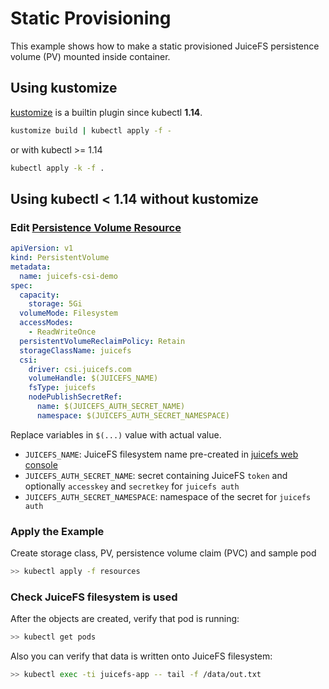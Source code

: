# Static Provisioning

This example shows how to make a static provisioned JuiceFS persistence volume (PV) mounted inside container.

## Using kustomize

[kustomize](https://github.com/kubernetes-sigs/kustomize) is a builtin plugin since kubectl **1.14**.

```sh
kustomize build | kubectl apply -f -
```

or with kubectl >= 1.14

```sh
kubectl apply -k -f .
```

## Using kubectl < 1.14 without kustomize

### Edit [Persistence Volume Resource](./resources/PersistentVolume-juicefs-csi-demo.yaml)

```yaml
apiVersion: v1
kind: PersistentVolume
metadata:
  name: juicefs-csi-demo
spec:
  capacity:
    storage: 5Gi
  volumeMode: Filesystem
  accessModes:
    - ReadWriteOnce
  persistentVolumeReclaimPolicy: Retain
  storageClassName: juicefs
  csi:
    driver: csi.juicefs.com
    volumeHandle: $(JUICEFS_NAME)
    fsType: juicefs
    nodePublishSecretRef:
      name: $(JUICEFS_AUTH_SECRET_NAME)
      namespace: $(JUICEFS_AUTH_SECRET_NAMESPACE)
```

Replace variables in `$(...)` value with actual value.

- `JUICEFS_NAME`: JuiceFS filesystem name pre-created in [juicefs web console](https://juicefs.com/console)
- `JUICEFS_AUTH_SECRET_NAME`: secret containing JuiceFS `token` and optionally `accesskey` and `secretkey` for `juicefs auth`
- `JUICEFS_AUTH_SECRET_NAMESPACE`: namespace of the secret for `juicefs auth`

### Apply the Example

Create storage class, PV, persistence volume claim (PVC) and sample pod

```sh
>> kubectl apply -f resources
```

### Check JuiceFS filesystem is used

After the objects are created, verify that pod is running:

```sh
>> kubectl get pods
```

Also you can verify that data is written onto JuiceFS filesystem:

```sh
>> kubectl exec -ti juicefs-app -- tail -f /data/out.txt
```
